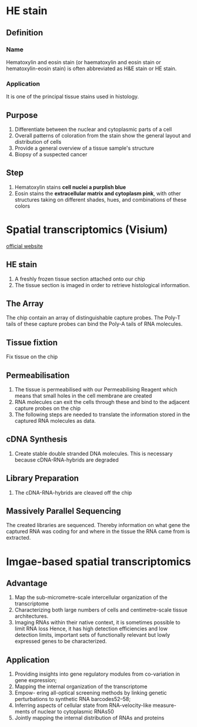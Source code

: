 # HE stain

## Definition
### Name
Hematoxylin and eosin stain (or haematoxylin and eosin stain or hematoxylin-eosin stain) is often abbreviated as H&E stain or HE stain.
### Application
It is one of the principal tissue stains used in histology.

## Purpose
1. Differentiate between the nuclear and cytoplasmic parts of a cell  
3. Overall patterns of coloration from the stain show the general layout and distribution of cells 
4. Provide a general overview of a tissue sample's structure
5. Biopsy of a suspected cancer

## Step
1. Hematoxylin stains **cell nuclei a purplish blue**
2. Eosin stains the **extracellular matrix and cytoplasm pink**, with other structures taking on different shades, hues, and combinations of these colors


# Spatial transcriptomics (Visium)
[official website](https://spatialtranscriptomics.com/workflow/)
## HE stain
1. A freshly frozen tissue section attached onto our chip
2. The tissue section is imaged in order to retrieve histological information.

## The Array
The chip contain an array of distinguishable capture probes. The Poly-T tails of these capture probes can bind the Poly-A tails of RNA molecules.

## Tissue fixtion
Fix tissue on the chip

## Permeabilisation
1. The tissue is permeabilised with our Permeabilising Reagent which means that small holes in the cell membrane are created
2. RNA molecules can exit the cells through these and bind to the adjacent capture probes on the chip
3. The following steps are needed to translate the information stored in the captured RNA molecules as data.

## cDNA Synthesis
1. Create stable double stranded DNA molecules. This is necessary because cDNA-RNA-hybrids are degraded

## Library Preparation
1. The cDNA-RNA-hybrids are cleaved off the chip

## Massively Parallel Sequencing
The created libraries are sequenced. Thereby information on what gene the captured RNA was coding for and where in the tissue the RNA came from is extracted. 

# Imgae-based spatial transcriptomics

## Advantage
1. Map the sub-micrometre-scale intercellular organization of the transcriptome 
2. Characterizing both large numbers of cells and centimetre-scale tissue architectures. 
3. Imaging RNAs within their native context, it is sometimes possible to limit RNA loss
Hence, it has high detection efficiencies and low detection limits, important sets of functionally relevant but lowly expressed genes to be characterized. 

## Application
1. Providing insights into gene regulatory modules from co-variation in gene expression;
2. Mapping the internal organization of the transcriptome
3. Empow- ering all-optical screening methods by linking genetic perturbations to synthetic RNA barcodes52–58;
4. Inferring aspects of cellular state from RNA-velocity-like measure- ments of nuclear to cytoplasmic RNAs50
5. Jointly mapping the internal distribution of RNAs and proteins
